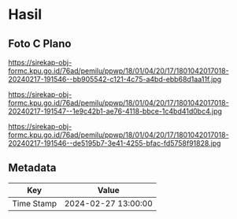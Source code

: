 # Hasil

## Foto C Plano

https://sirekap-obj-formc.kpu.go.id/76ad/pemilu/ppwp/18/01/04/20/17/1801042017018-20240217-191546--bb905542-c121-4c75-a4bd-ebb68d1aa11f.jpg

https://sirekap-obj-formc.kpu.go.id/76ad/pemilu/ppwp/18/01/04/20/17/1801042017018-20240217-191547--1e9c42b1-ae76-4118-bbce-1c4bd41d0bc4.jpg

https://sirekap-obj-formc.kpu.go.id/76ad/pemilu/ppwp/18/01/04/20/17/1801042017018-20240217-191546--de5195b7-3e41-4255-bfac-fd5758f91828.jpg


## Metadata

| Key        | Value               |
| ---------- | ------------------- |
| Time Stamp | 2024-02-27 13:00:00 |



